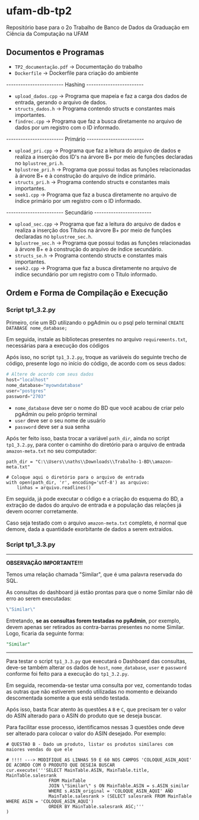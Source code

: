 # ufam-db-tp2

Repositório base para o 2o Trabalho de Banco de Dados da Graduação em Ciência da Computação na UFAM

## Documentos e Programas

- ```TP2_documentação.pdf``` -> Documentação do trabalho
- ```Dockerfile``` -> Dockerfile para criação do ambiente

------------------------ Hashing ------------------------

- ```upload_dados.cpp``` -> Programa que mapeia e faz a carga dos dados de entrada, gerando o arquivo de dados.
- ```structs_dados.h``` -> Programa contendo structs e constantes mais importantes.
- ```findrec.cpp``` -> Programa que faz a busca diretamente no arquivo de dados por um registro com o ID informado.

------------------------ Primário ------------------------

- ```upload_pri.cpp``` -> Programa que faz a leitura do arquivo de dados e realiza a inserção dos ID's na árvore B+ por meio de funções declaradas no ```bplustree_pri.h```.
- ```bplustree_pri.h``` -> Programa que possui todas as funções relacionadas à árvore B+ e à construção do arquivo de índice primário.
- ```structs_pri.h``` -> Programa contendo structs e constantes mais importantes.
- ```seek1.cpp``` -> Programa que faz a busca diretamente no arquivo de índice primário por um registro com o ID informado.

------------------------ Secundário ------------------------

- ```upload_sec.cpp``` -> Programa que faz a leitura do arquivo de dados e realiza a inserção dos Títulos na árvore B+ por meio de funções declaradas no ```bplustree_sec.h```.
- ```bplustree_sec.h``` -> Programa que possui todas as funções relacionadas à árvore B+ e à construção do arquivo de índice secundário.
- ```structs_se.h``` -> Programa contendo structs e constantes mais importantes.
- ```seek2.cpp``` -> Programa que faz a busca diretamente no arquivo de índice secundário por um registro com o Título informado.

## Ordem e Forma de Compilação e Execução

### Script tp1_3.2.py

Primeiro, crie um BD utilizando o pgAdmin ou o psql pelo terminal ```CREATE DATABASE nome_database;```

Em seguida, instale as bibliotecas presentes no arquivo ```requirements.txt```, necessárias para a execução dos códigos 

Após isso, no script ```tp1_3.2.py```, troque as variáveis do seguinte trecho de código, presente logo no início do código, de acordo com os seus dados:

```python
# Altere de acordo com seus dados
host="localhost"
nome_database="myowndatabase"
user="postgres"
password="2703"
```

- ```nome_database``` deve ser o nome do BD que você acabou de criar pelo pgAdmin ou pelo próprio terminal
- ```user``` deve ser o seu nome de usuário
- ```password``` deve ser a sua senha

Após ter feito isso, basta trocar a variável ```path_dir```, ainda no script ```tp1_3.2.py```, para conter o caminho do diretório para o arquivo de entrada ```amazon-meta.txt``` no seu computador:

```python3
path_dir = "C:\\Users\\naths\\Downloads\\Trabalho-1-BD\\amazon-meta.txt"

# Coloque aqui o diretório para o arquivo de entrada
with open(path_dir, 'r', encoding='utf-8') as arquivo:
    linhas = arquivo.readlines()
```

Em seguida, já pode executar o código e a criação do esquema do BD, a extração de dados do arquivo de entrada e a população das relações já devem ocorrer corretamente.

Caso seja testado com o arquivo ```amazon-meta.txt``` completo, é normal que demore, dada a quantidade exorbitante de dados a serem extraídos.

### Script tp1_3.3.py

-----------------------------------------------------

**OBSERVAÇÃO IMPORTANTE!!!**

Temos uma relação chamada "Similar", que é uma palavra reservada do SQL. 

As consultas do dashboard já estão prontas para que o nome Similar não dê erro ao serem executadas:

```python
\"Similar\"
```

Entretando, **se as consultas forem testadas no pyAdmin**, por exemplo, devem apenas ser retirados as contra-barras presentes no nome Similar. Logo, ficaria da seguinte forma:

```SQL
"Similar"
```
-----------------------------------------------------

Para testar o script ```tp1_3.3.py``` que executará o Dashboard das consultas, deve-se também alterar os dados de ```host```, ```nome_database```, ```user``` e ```password``` conforme foi feito para a execução do ```tp1_3.2.py```.  

Em seguida, recomenda-se testar uma consulta por vez, comentando todas as outras que não estiverem sendo utilizadas no momento e deixando descomentada somente a que está sendo testada.

Após isso, basta ficar atento às questões ```A``` ```B``` e ```C```, que precisam ter o valor do ASIN alterado para o ASIN do produto que se deseja buscar.

Para facilitar esse processo, identificamos nessas 3 questões onde deve ser alterado para colocar o valor do ASIN desejado. Por exemplo:

```python3
# QUESTAO B - Dado um produto, listar os produtos similares com maiores vendas do que ele

# !!!! ---> MODIFIQUE AS LINHAS 59 E 60 NOS CAMPOS 'COLOQUE_ASIN_AQUI' DE ACORDO COM O PRODUTO QUE DESEJA BUSCAR
cur.execute('''SELECT MainTable.ASIN, MainTable.title, MainTable.salesrank 
                FROM MainTable 
                JOIN \"Similar\" s ON MainTable.ASIN = s.ASIN_similar 
                WHERE s.ASIN_original = 'COLOQUE_ASIN_AQUI' AND 
                MainTable.salesrank > (SELECT salesrank FROM MainTable WHERE ASIN = 'COLOQUE_ASIN_AQUI')
                ORDER BY MainTable.salesrank ASC;'''
)
```
